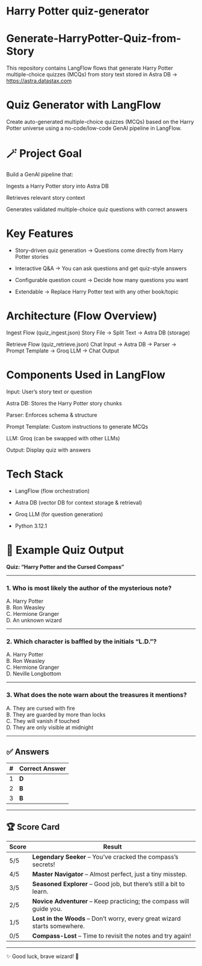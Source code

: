 # Harry Potter quiz-generator

# Generate-HarryPotter-Quiz-from-Story

This repository contains LangFlow flows that generate Harry Potter multiple-choice quizzes (MCQs) from story text stored in Astra DB → https://astra.datastax.com

# Quiz Generator with LangFlow

Create auto-generated multiple-choice quizzes (MCQs) based on the Harry Potter universe using a no-code/low-code GenAI pipeline in LangFlow.

# 🪄 Project Goal

Build a GenAI pipeline that:

Ingests a Harry Potter story into Astra DB

Retrieves relevant story context

Generates validated multiple-choice quiz questions with correct answers

# Key Features

 - Story-driven quiz generation → Questions come directly from Harry Potter stories

- Interactive Q&A → You can ask questions and get quiz-style answers

 - Configurable question count → Decide how many questions you want

 - Extendable → Replace Harry Potter text with any other book/topic

# Architecture (Flow Overview)

Ingest Flow (quiz_ingest.json)
Story File → Split Text → Astra DB (storage)

Retrieve Flow (quiz_retrieve.json)
Chat Input → Astra DB → Parser → Prompt Template → Groq LLM → Chat Output

# Components Used in LangFlow

Input: User’s story text or question

Astra DB: Stores the Harry Potter story chunks

Parser: Enforces schema & structure

Prompt Template: Custom instructions to generate MCQs

LLM: Groq (can be swapped with other LLMs)

Output: Display quiz with answers

# Tech Stack

- LangFlow (flow orchestration)

- Astra DB (vector DB for context storage & retrieval)

- Groq LLM (for question generation)

- Python 3.12.1

# 📝 Example Quiz Output

**Quiz: “Harry Potter and the Cursed Compass”**

---

### 1. Who is most likely the author of the mysterious note?

A. Harry Potter  
B. Ron Weasley  
C. Hermione Granger  
D. An unknown wizard  

---

### 2. Which character is baffled by the initials “L.D.”?

A. Harry Potter  
B. Ron Weasley  
C. Hermione Granger  
D. Neville Longbottom  

---

### 3. What does the note warn about the treasures it mentions?

A. They are cursed with fire  
B. They are guarded by more than locks  
C. They will vanish if touched  
D. They are only visible at midnight  

---

## ✅ Answers

| # | Correct Answer |
|---|----------------|
| 1 | **D** |
| 2 | **B** |
| 3 | **B** |

---

## 🏆 Score Card

| Score | Result |
|-------|--------|
| 5/5 | **Legendary Seeker** – You’ve cracked the compass’s secrets! |
| 4/5 | **Master Navigator** – Almost perfect, just a tiny misstep. |
| 3/5 | **Seasoned Explorer** – Good job, but there’s still a bit to learn. |
| 2/5 | **Novice Adventurer** – Keep practicing; the compass will guide you. |
| 1/5 | **Lost in the Woods** – Don’t worry, every great wizard starts somewhere. |
| 0/5 | **Compass-Lost** – Time to revisit the notes and try again! |

---

✨ Good luck, brave wizard! 🌟
